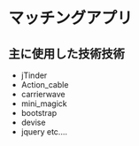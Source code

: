 # マッチングアプリ

## 主に使用した技術技術
* jTinder
* Action_cable
* carrierwave
* mini_magick
* bootstrap
* devise
* jquery
etc....

